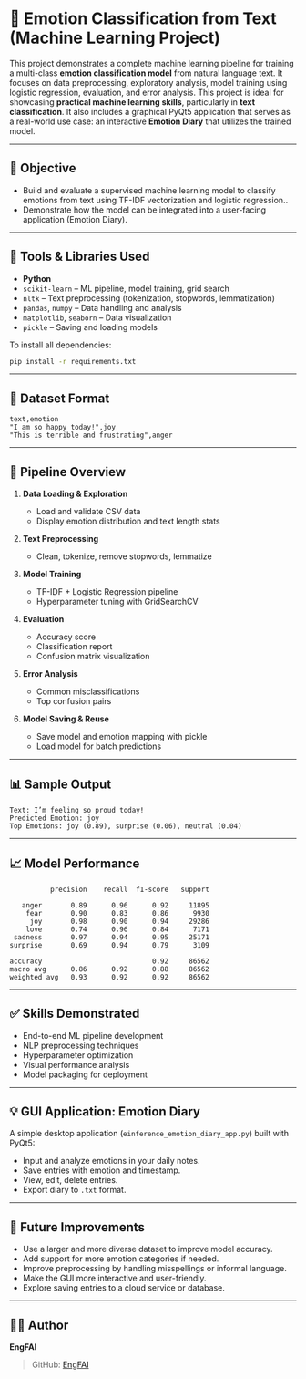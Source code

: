 # 🧠 Emotion Classification from Text (Machine Learning Project)

This project demonstrates a complete machine learning pipeline for training a multi-class **emotion classification model** from natural language text. It focuses on data preprocessing, exploratory analysis, model training using logistic regression, evaluation, and error analysis. This project is ideal for showcasing **practical machine learning skills**, particularly in **text classification**.
It also includes a graphical PyQt5 application that serves as a real-world use case: an interactive **Emotion Diary** that utilizes the trained model.

---

## 🎯 Objective

- Build and evaluate a supervised machine learning model to classify emotions from text using TF-IDF vectorization and logistic regression..
- Demonstrate how the model can be integrated into a user-facing application (Emotion Diary).

---

## 🧰 Tools & Libraries Used

- **Python**
- `scikit-learn` – ML pipeline, model training, grid search
- `nltk` – Text preprocessing (tokenization, stopwords, lemmatization)
- `pandas`, `numpy` – Data handling and analysis
- `matplotlib`, `seaborn` – Data visualization
- `pickle` – Saving and loading models

To install all dependencies:

```bash
pip install -r requirements.txt
```

---

## 📂 Dataset Format

```csv
text,emotion
"I am so happy today!",joy
"This is terrible and frustrating",anger
```

---

## 🚀 Pipeline Overview

1. **Data Loading & Exploration**
   - Load and validate CSV data
   - Display emotion distribution and text length stats

2. **Text Preprocessing**
   - Clean, tokenize, remove stopwords, lemmatize

3. **Model Training**
   - TF-IDF + Logistic Regression pipeline
   - Hyperparameter tuning with GridSearchCV

4. **Evaluation**
   - Accuracy score
   - Classification report
   - Confusion matrix visualization

5. **Error Analysis**
   - Common misclassifications
   - Top confusion pairs

6. **Model Saving & Reuse**
   - Save model and emotion mapping with pickle
   - Load model for batch predictions

---

## 📊 Sample Output

```
Text: I’m feeling so proud today!
Predicted Emotion: joy
Top Emotions: joy (0.89), surprise (0.06), neutral (0.04)
```

---
## 📈 Model Performance
              precision    recall  f1-score   support

       anger       0.89      0.96      0.92     11895
        fear       0.90      0.83      0.86      9930
         joy       0.98      0.90      0.94     29286
        love       0.74      0.96      0.84      7171
     sadness       0.97      0.94      0.95     25171
    surprise       0.69      0.94      0.79      3109

    accuracy                           0.92     86562
    macro avg      0.86      0.92      0.88     86562
    weighted avg   0.93      0.92      0.92     86562

---
## ✅ Skills Demonstrated

- End-to-end ML pipeline development
- NLP preprocessing techniques
- Hyperparameter optimization
- Visual performance analysis
- Model packaging for deployment

---
## 💡 GUI Application: Emotion Diary

A simple desktop application (`einference_emotion_diary_app.py`) built with PyQt5:

- Input and analyze emotions in your daily notes.
- Save entries with emotion and timestamp.
- View, edit, delete entries.
- Export diary to `.txt` format.

---

## 🔮 Future Improvements

- Use a larger and more diverse dataset to improve model accuracy.
- Add support for more emotion categories if needed.
- Improve preprocessing by handling misspellings or informal language.
- Make the GUI more interactive and user-friendly.
- Explore saving entries to a cloud service or database.

---

## 👩‍💻 Author

**EngFAI**  
> GitHub: [EngFAI](https://github.com/EngFAI)
